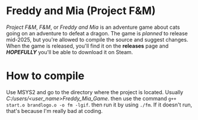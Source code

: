 # Freddy and Mia (Project F&M)
*Project F&M*, *F&M*, or *Freddy and Mia* is an adventure game about cats going on an adventure to defeat a dragon.
The game is *planned* to release mid-2025, but you're allowed to compile the source and suggest changes.
When the game is released, you'll find it on the **releases** page and ***HOPEFULLY*** you'll be able to download it on Steam.
# How to compile
Use MSYS2 and go to the directory where the project is located. Usually *C:/users/<user_name>Freddy_Mia_Game*. then use the command `g++ start.o brandlogo.o -o fm -lgif`. then run it by using `./fm`. If it doesn't run, that's because I'm really bad at coding.
